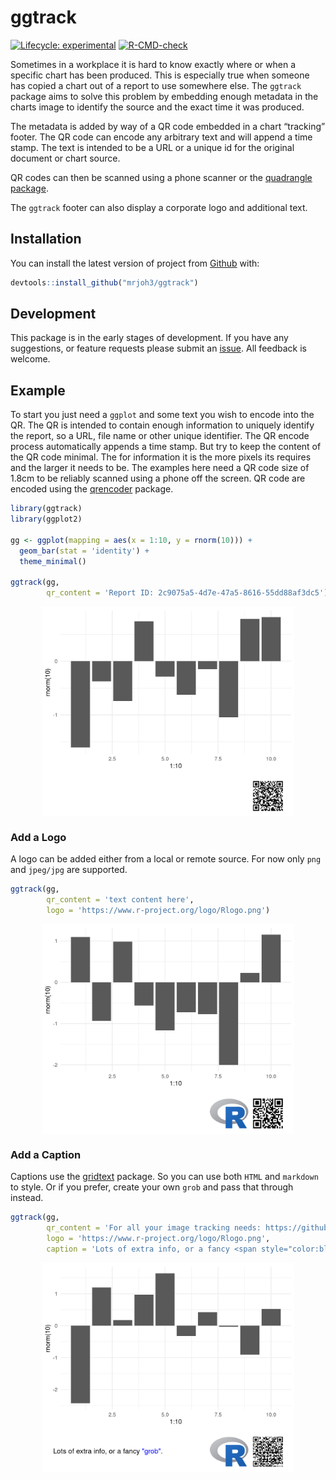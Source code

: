 
<!-- README.md is generated from README.Rmd. Please edit that file -->

# ggtrack

<!-- badges: start -->

[![Lifecycle:
experimental](https://img.shields.io/badge/lifecycle-experimental-orange.svg)](https://lifecycle.r-lib.org/articles/stages.html#experimental)
[![R-CMD-check](https://github.com/mrjoh3/ggtrack/workflows/R-CMD-check/badge.svg)](https://github.com/mrjoh3/ggtrack/actions)
<!-- badges: end -->

Sometimes in a workplace it is hard to know exactly where or when a
specific chart has been produced. This is especially true when someone
has copied a chart out of a report to use somewhere else. The `ggtrack`
package aims to solve this problem by embedding enough metadata in the
charts image to identify the source and the exact time it was produced.

The metadata is added by way of a QR code embedded in a chart “tracking”
footer. The QR code can encode any arbitrary text and will append a time
stamp. The text is intended to be a URL or a unique id for the original
document or chart source.

QR codes can then be scanned using a phone scanner or the [quadrangle
package](https://github.com/brianwdavis/quadrangle).

The `ggtrack` footer can also display a corporate logo and additional
text.

## Installation

You can install the latest version of project from
[Github](https://github.com) with:

``` r
devtools::install_github("mrjoh3/ggtrack")
```

## Development

This package is in the early stages of development. If you have any
suggestions, or feature requests please submit an
[issue](https://github.com/mrjoh3/ggtrack/issues). All feedback is
welcome.

## Example

To start you just need a `ggplot` and some text you wish to encode into
the QR. The QR is intended to contain enough information to uniquely
identify the report, so a URL, file name or other unique identifier. The
QR encode process automatically appends a time stamp. But try to keep
the content of the QR code minimal. The for information it is the more
pixels its requires and the larger it needs to be. The examples here
need a QR code size of 1.8cm to be reliably scanned using a phone off
the screen. QR code are encoded using the
[qrencoder](https://github.com/hrbrmstr/qrencoder) package.

``` r
library(ggtrack)
library(ggplot2)

gg <- ggplot(mapping = aes(x = 1:10, y = rnorm(10))) +
  geom_bar(stat = 'identity') +
  theme_minimal()

ggtrack(gg,
        qr_content = 'Report ID: 2c9075a5-4d7e-47a5-8616-55dd88af3dc5')
```

<img src="man/figures/README-example-1.png" width="80%" style="display: block; margin: auto;" />

### Add a Logo

A logo can be added either from a local or remote source. For now only
`png` and `jpeg/jpg` are supported.

``` r
ggtrack(gg,
        qr_content = 'text content here',
        logo = 'https://www.r-project.org/logo/Rlogo.png')
```

<img src="man/figures/README-logo-1.png" width="80%" style="display: block; margin: auto;" />

### Add a Caption

Captions use the [gridtext](https://github.com/wilkelab/gridtext)
package. So you can use both `HTML` and `markdown` to style. Or if you
prefer, create your own `grob` and pass that through instead.

``` r
ggtrack(gg,
        qr_content = 'For all your image tracking needs: https://github.com/mrjoh3/ggtrack',
        logo = 'https://www.r-project.org/logo/Rlogo.png',
        caption = 'Lots of extra info, or a fancy <span style="color:blue">"grob"</span>.')
```

<img src="man/figures/README-caption-1.png" width="80%" style="display: block; margin: auto;" />

<style>
.hide img {
  float: right;
  margin-bottom: -50%; /* crop position */
}
</style>

<div class="hide">

</div>
